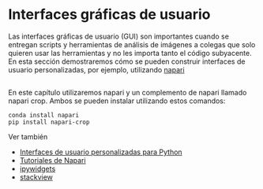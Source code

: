 # Interfaces gráficas de usuario
Las interfaces gráficas de usuario (GUI) son importantes cuando se entregan scripts y herramientas de análisis de imágenes a colegas que solo quieren usar las herramientas y no les importa tanto el código subyacente. En esta sección demostraremos cómo se pueden construir interfaces de usuario personalizadas, por ejemplo, utilizando [napari](https://github.com/napari/naparu)

## 
En este capítulo utilizaremos napari y un complemento de napari llamado napari crop. Ambos se pueden instalar utilizando estos comandos:

```
conda install napari
pip install napari-crop
```

Ver también
* [Interfaces de usuario personalizadas para Python](https://biapol.github.io/blog/johannes_mueller/entry_user_inter/)
* [Tutoriales de Napari](https://napari.org/tutorials/)
* [ipywidgets](https://ipywidgets.readthedocs.io/en/latest/)
* [stackview](https://github.com/haesleinhuepf/stackview)